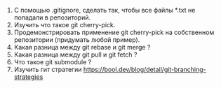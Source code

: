 1. С помощью .gitignore, сделать так, чтобы все файлы *.txt не попадали в репозиторий.
2. Изучить что такое git cherry-pick.
3. Продемонстрировать применение git cherry-pick на собственном репозитории (придумать любой пример).
4. Какая разница между git rebase и git merge ?
5. Какая разница между git pull и git fetch ?
6. Что такое git submodule ?
7. Изучить гит стратегии https://bool.dev/blog/detail/git-branching-strategies


